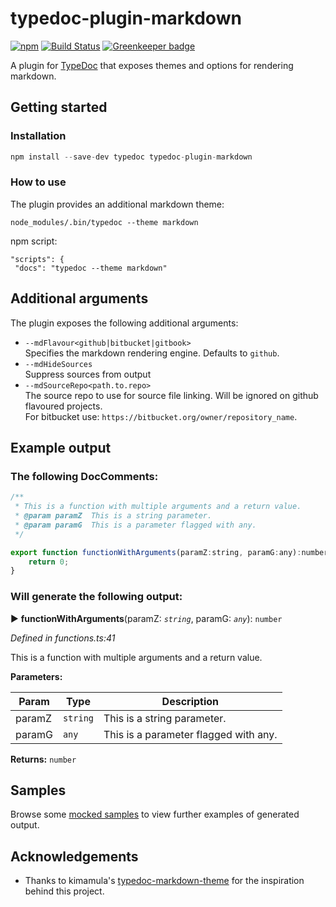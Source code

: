 # typedoc-plugin-markdown

[![npm](https://img.shields.io/npm/v/typedoc-plugin-markdown.svg)](https://www.npmjs.com/package/typedoc-plugin-markdown)
[![Build Status](https://travis-ci.org/tgreyjs/typedoc-plugin-markdown.svg?branch=master)](https://travis-ci.org/tgreyjs/typedoc-plugin-markdown)
[![Greenkeeper badge](https://badges.greenkeeper.io/tgreyjs/typedoc-plugin-markdown.svg)](https://greenkeeper.io/)

A plugin for [TypeDoc](https://github.com/TypeStrong/typedoc) that exposes themes and options for rendering markdown.

## Getting started

### Installation

```javascript
npm install --save-dev typedoc typedoc-plugin-markdown
```

### How to use

The plugin provides an additional markdown theme:

```
node_modules/.bin/typedoc --theme markdown
```

npm script:
```
"scripts": {
 "docs": "typedoc --theme markdown"
```

## Additional arguments

The plugin exposes the following additional arguments:

* `--mdFlavour<github|bitbucket|gitbook>`<br />
Specifies the markdown rendering engine.  Defaults to `github`.
* `--mdHideSources`<br />
Suppress sources from output 
* `--mdSourceRepo<path.to.repo>`<br />
The source repo to use for source file linking. Will be ignored on github flavoured projects.<br />
For bitbucket use: `https://bitbucket.org/owner/repository_name`.<br />


## Example output

### The following DocComments:

```javascript
/**
 * This is a function with multiple arguments and a return value.
 * @param paramZ  This is a string parameter.
 * @param paramG  This is a parameter flagged with any.
 */

export function functionWithArguments(paramZ:string, paramG:any):number {
    return 0;
}
```
 
### Will generate the following output:

► **functionWithArguments**(paramZ: *`string`*, paramG: *`any`*): `number`

*Defined in functions.ts:41*

This is a function with multiple arguments and a return value.

**Parameters:**

| Param  | Type                | Description  |
| ------ | ------------------- | ------------ |
| paramZ | `string` | This is a string parameter. |
| paramG | `any` | This is a parameter flagged with any.|

**Returns:** `number`

## Samples

Browse some <a href="https://github.com/tgreyjs/typedoc-plugin-markdown/tree/master/samples/default/README.md">mocked samples</a> to view further examples of generated output. 

## Acknowledgements

* Thanks to kimamula's [typedoc-markdown-theme](https://github.com/kimamula/typedoc-markdown-theme) for the inspiration behind this project.
